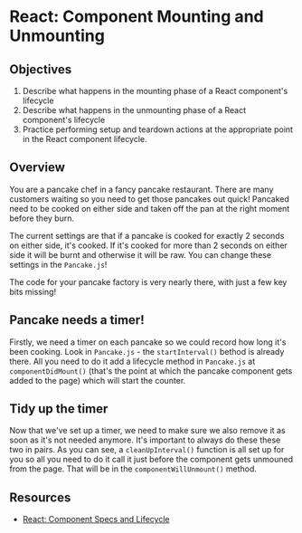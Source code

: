 # React: Component Mounting and Unmounting

## Objectives

1. Describe what happens in the mounting phase of a React component's lifecycle
2. Describe what happens in the unmounting phase of a React component's
   lifecycle
3. Practice performing setup and teardown actions at the appropriate point in
   the React component lifecycle.

## Overview

You are a pancake chef in a fancy pancake restaurant. There are many customers waiting so you need to get those pancakes out quick! Pancaked need to be cooked on either side and taken off the pan at the right moment before they burn.

The current settings are that if a pancake is cooked for exactly 2 seconds on either side, it's cooked. If it's cooked for more than 2 seconds on either side it will be burnt and otherwise it will be raw. You can change these settings in the `Pancake.js`!

The code for your pancake factory is very nearly there, with just a few key bits missing!

## Pancake needs a timer!

Firstly, we need a timer on each pancake so we could record how long it's been cooking. Look in `Pancake.js` - the `startInterval()` bethod is already there. All you need to do it add a lifecycle method in `Pancake.js` at `componentDidMount()` (that's the point at which the pancake component gets added to the page) which will start the counter.


## Tidy up the timer

Now that we've set up a timer, we need to make sure we also remove it as soon as it's not needed anymore. It's important to always do these these two in pairs. As you can see, a `cleanUpInterval()` function is all set up for you so all you need to do it call it just before the component gets unmouned from the page. That will be in the `componentWillUnmount()` method.


## Resources

- [React: Component Specs and Lifecycle](https://facebook.github.io/react/docs/component-specs.html)
